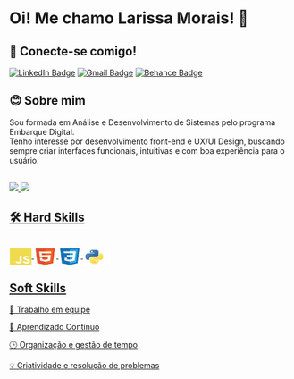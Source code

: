 # Oi! Me chamo Larissa Morais! 👋


## 🚀 Conecte-se comigo! <br>

[![LinkedIn Badge](https://img.shields.io/badge/-LinkedIn-purple?style=for-the-badge&logo=linkedin)](https://linkedin.com/in/morais-larissa)  [![Gmail Badge](https://img.shields.io/badge/-Gmail-purple?style=for-the-badge&logo=gmail&logoColor=white)](mailtolarissa.s.m.batista@gmail.com)  [![Behance Badge](https://img.shields.io/badge/-Behance-purple?style=for-the-badge&logo=behance&logoColor=white) ](https://www.behance.net/larissa-morais)


## 😊 Sobre mim
Sou formada em Análise e Desenvolvimento de Sistemas pelo programa Embarque Digital. <br>
Tenho interesse por desenvolvimento front-end e UX/UI Design, buscando sempre criar interfaces funcionais, intuitivas e com boa experiência para o usuário.

<br>
<div>
   <a href="https://github.com/Larissa-Morais">
   <img height="180em" src="https://github-readme-stats.vercel.app/api?username=Larissa-Morais&show_icons=true&theme=radical&include_all_commits=true&count_private=true"/>
   <img height="180em" src="https://github-readme-stats.vercel.app/api/top-langs/?username=Larissa-Morais&layout=compact&langs_count=6&theme=radical"/>
</div>

## 🛠 Hard Skills 
      
<div style="display: inline_block"><br>
  <img align="center" alt="Js" height="30" width="40" src="https://raw.githubusercontent.com/devicons/devicon/master/icons/javascript/javascript-plain.svg">
  <img align="center" alt="HTML" height="30" width="40" src="https://raw.githubusercontent.com/devicons/devicon/master/icons/html5/html5-original.svg">
  <img align="center" alt="CSS" height="30" width="40" src="https://raw.githubusercontent.com/devicons/devicon/master/icons/css3/css3-original.svg">
  <img align="center" alt="Python" height="30" width="40" src="https://raw.githubusercontent.com/devicons/devicon/master/icons/python/python-original.svg">
</div>

## Soft Skills 

🤝 Trabalho em equipe

🧠 Aprendizado Contínuo

🕒 Organização e gestão de tempo

💡 Criatividade e resolução de problemas

